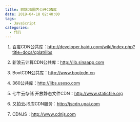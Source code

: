 ```yaml
---
title: 前端JS国内公开CDN库
date: 2019-04-18 02:40:00
tags:
  - JavaScript
categories:
  - 代码
---
```

1. 百度CDN公共库：http://developer.baidu.com/wiki/index.php?title=docs/cplat/libs

2. 新浪云计算CDN公共库：http://lib.sinaapp.com

3. BootCDN公共库：http://www.bootcdn.cn

4. 360公共库：http://libs.useso.com

5. 七牛云存储 开放静态文件CDN：http://www.staticfile.org

6. 又拍云JS库CDN服务：http://jscdn.upai.com

7. CDNJS：http://www.cdnjs.com